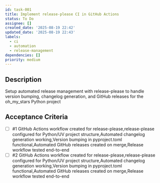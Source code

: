 ```yaml
---
id: task-001
title: Implement release-please CI in GitHub Actions
status: To Do
assignee: []
created_date: '2025-08-19 22:42'
updated_date: '2025-08-19 22:43'
labels:
  - ci
  - automation
  - release-management
dependencies: []
priority: medium
---
```


## Description

Setup automated release management with release-please to handle version bumping, changelog generation, and GitHub releases for the oh_my_stars Python project

## Acceptance Criteria
<!-- AC:BEGIN -->
- [ ] #1 GitHub Actions workflow created for release-please,release-please configured for Python/UV project structure,Automated changelog generation working,Version bumping in pyproject.toml functional,Automated GitHub releases created on merge,Release workflow tested end-to-end
- [ ] #2 GitHub Actions workflow created for release-please,release-please configured for Python/UV project structure,Automated changelog generation working,Version bumping in pyproject.toml functional,Automated GitHub releases created on merge,Release workflow tested end-to-end
<!-- AC:END -->
